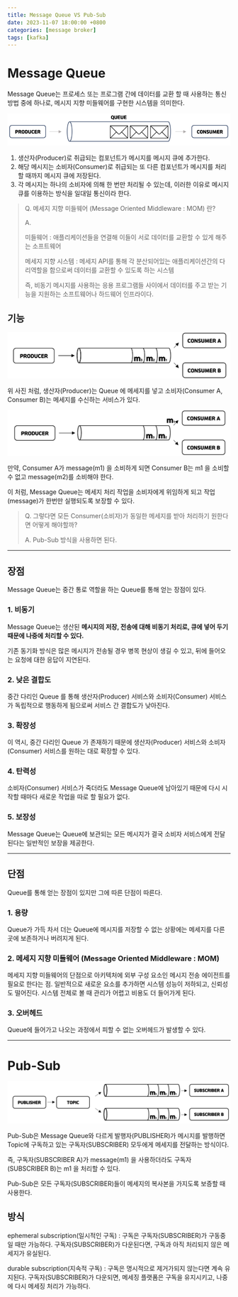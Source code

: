 ```yaml
---
title: Message Queue VS Pub-Sub
date: 2023-11-07 18:00:00 +0800
categories: [message broker]
tags: [kafka]
---
```


# Message Queue

Message Queue는 프로세스 또는 프로그램 간에 데이터를 교환 할 때 사용하는 통신 방법 중에 하나로, 메시지 지향 미들웨어를 구현한 시스템을 의미한다.

<img src="/images/mq-pubsub/1.png" alt="메세지 큐">

1. 생산자(Producer)로 취급되는 컴포넌트가 메시지를 메시지 큐에 추가한다.
2. 해당 메시지는 소비자(Consumer)로 취급되는 또 다른 컴포넌트가 메시지를 처리할 때까지 메시지 큐에 저장된다.
3. 각 메시지는 하나의 소비자에 의해 한 번만 처리될 수 있는데, 이러한 이유로 메시지 큐를 이용하는 방식을 일대일 통신이라 한다.

> Q. 메세지 지향 미들웨어 (Message Oriented Middleware : MOM) 란?
>
> A.
>
> 미들웨어 : 애플리케이션들을 연결해 이들이 서로 데이터를 교환할 수 있게 해주는 소프트웨어
>
> 메세지 지향 시스템 : 메세지 API를 통해 각 분산되어있는 애플리케이션간의 다리역할을 함으로써 데이터를 교환할 수 있도록 하는 시스템
>
> 즉, 비동기 메시지를 사용하는 응용 프로그램들 사이에서 데이터를 주고 받는 기능을 지원하는 소프트웨어나 하드웨어 인프라이다.

## 기능

<img src="/images/mq-pubsub/2.png" alt="수신 전">

위 사진 처럼, 생산자(Producer)는 Queue 에 메세지를 넣고 소비자(Consumer A, Consumer B)는 메세지를 수신하는 서비스가 있다.

<img src="/images/mq-pubsub/3.png" alt="수신 후">

만약, Consumer A가 message(m1) 을 소비하게 되면 Consumer B는 m1 을 소비할 수 없고 message(m2)를 소비해야 한다.

이 처럼, Message Queue는 메세지 처리 작업을 소비자에게 위임하게 되고 작업(message)가 한번만 실행되도록 보장할 수 있다.

> Q. 그렇다면 모든 Consumer(소비자)가 동일한 메세지를 받아 처리하기 원한다면 어떻게 해야할까?
>
> A. Pub-Sub 방식을 사용하면 된다.

---

## 장점

Message Queue는 중간 통로 역할을 하는 Queue를 통해 얻는 장점이 있다.

### 1. 비동기

Message Queue는 생산된 **메시지의 저장, 전송에 대해 비동기 처리로, 큐에 넣어 두기 때문에 나중에 처리할 수 있다.**

기존 동기화 방식은 많은 메시지가 전송될 경우 병목 현상이 생길 수 있고, 뒤에 들어오는 요청에 대한 응답이 지연된다.

### 2. 낮은 결합도

중간 다리인 Queue 를 통해 생산자(Producer) 서비스와 소비자(Consumer) 서비스가 독립적으로 행동하게 됨으로써 서비스 간 결합도가 낮아진다.

### 3. 확장성

이 역시, 중간 다리인 Queue 가 존재하기 때문에 생산자(Producer) 서비스와 소비자(Consumer) 서비스를 원하는 대로 확장할 수 있다.

### 4. 탄력성

소비자(Consumer) 서비스가 죽더라도 Message Queue에 남아있기 때문에 다시 시작할 때마다 새로운 작업을 따로 할 필요가 없다.

### 5. 보장성

Message Queue는 Queue에 보관되는 모든 메시지가 결국 소비자 서비스에게 전달된다는 일반적인 보장을 제공한다.

---

## 단점

Queue를 통해 얻는 장점이 있지만 그에 따른 단점이 따른다.

### 1. 용량

Queue가 가득 차서 더는 Queue에 메시지를 저장할 수 없는 상황에는 메세지를 다른 곳에 보존하거나 버려지게 된다.

### 2. 메세지 지향 미들웨어 (Message Oriented Middleware : MOM)

메세지 지향 미들웨어의 단점으로 아키텍처에 외부 구성 요소인 메시지 전송 에이전트를 필요로 한다는 점. 일반적으로 새로운 요소를 추가하면 시스템 성능이 저하되고, 신뢰성도
떨어진다. 시스템 전체로 볼 때 관리가 어렵고 비용도 더 들어가게 된다.

### 3. 오버헤드

Queue에 들어가고 나오는 과정에서 피할 수 없는 오버헤드가 발생할 수 있다.

---

# Pub-Sub

<img src="/images/mq-pubsub/4.png" alt="Pub-Sub">

Pub-Sub은 Message Queue와 다르게 발행자(PUBLISHER)가 메시지를 발행하면 Topic에 구독하고 있는 구독자(SUBSCRIBER) 모두에게 메세지를 전달하는
방식이다.

즉, 구독자(SUBSCRIBER A)가 message(m1) 을 사용하더라도 구독자(SUBSCRIBER B)는 m1 을 처리할 수 있다.

Pub-Sub은 모든 구독자(SUBSCRIBER)들이 메세지의 복사본을 가지도록 보증할 때 사용한다.

## 방식

ephemeral subscription(일시적인 구독) : 구독은 구독자(SUBSCRIBER)가 구동중일 때만 가능하다. 구독자(SUBSCRIBER)가 다운된다면, 구독과 아직 처리되지 않은 메세지가
유실된다.

durable subscription(지속적 구독) : 구독은 명시적으로 제거가되지 않는다면 계속 유지된다. 구독자(SUBSCRIBER)가 다운되면, 메세징 플랫폼은 구독을 유지시키고,
나중에 다시 메세징 처리가 가능하다.
